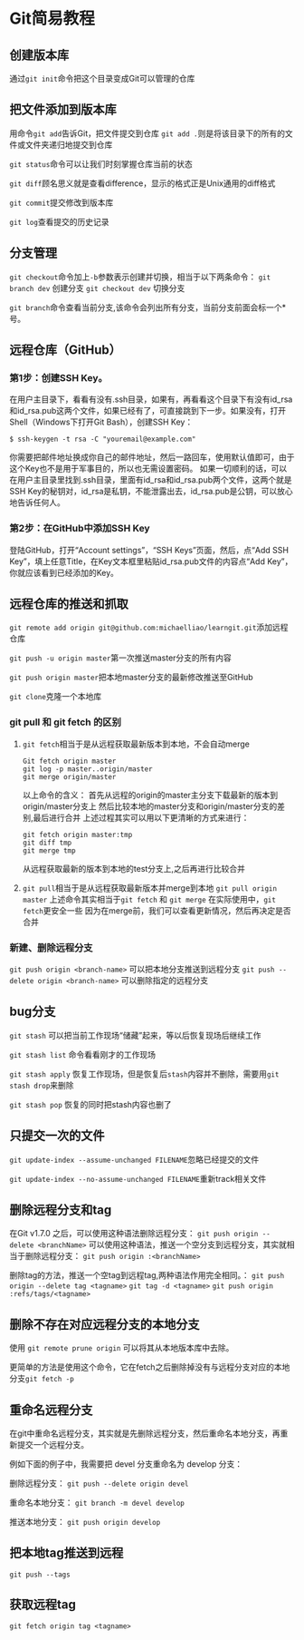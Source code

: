 Git简易教程
==========

## 创建版本库

通过`git init`命令把这个目录变成Git可以管理的仓库


## 把文件添加到版本库

用命令`git add`告诉Git，把文件提交到仓库
`git add .`则是将该目录下的所有的文件或文件夹递归地提交到仓库

`git status`命令可以让我们时刻掌握仓库当前的状态

`git diff`顾名思义就是查看difference，显示的格式正是Unix通用的diff格式

`git commit`提交修改到版本库

`git log`查看提交的历史记录


## 分支管理

`git checkout`命令加上`-b`参数表示创建并切换，相当于以下两条命令：
`git branch dev` 创建分支
`git checkout dev` 切换分支

`git branch`命令查看当前分支,该命令会列出所有分支，当前分支前面会标一个*号。

## 远程仓库（GitHub）

### 第1步：创建SSH Key。
在用户主目录下，看看有没有.ssh目录，如果有，再看看这个目录下有没有id_rsa和id_rsa.pub这两个文件，如果已经有了，可直接跳到下一步。如果没有，打开Shell（Windows下打开Git Bash），创建SSH Key：

`$ ssh-keygen -t rsa -C "youremail@example.com"`

你需要把邮件地址换成你自己的邮件地址，然后一路回车，使用默认值即可，由于这个Key也不是用于军事目的，所以也无需设置密码。
如果一切顺利的话，可以在用户主目录里找到.ssh目录，里面有id_rsa和id_rsa.pub两个文件，这两个就是SSH Key的秘钥对，id_rsa是私钥，不能泄露出去，id_rsa.pub是公钥，可以放心地告诉任何人。

### 第2步：在GitHub中添加SSH Key

登陆GitHub，打开“Account settings”，“SSH Keys”页面，然后，点“Add SSH Key”，填上任意Title，在Key文本框里粘贴id_rsa.pub文件的内容点“Add Key”，你就应该看到已经添加的Key。

## 远程仓库的推送和抓取

`git remote add origin git@github.com:michaelliao/learngit.git`添加远程仓库

`git push -u origin master`第一次推送master分支的所有内容

`git push origin master`把本地master分支的最新修改推送至GitHub

`git clone`克隆一个本地库

### git pull 和 git fetch 的区别
1. `git fetch`相当于是从远程获取最新版本到本地，不会自动merge

    ```
    Git fetch origin master
    git log -p master..origin/master
    git merge origin/master
    ```

    以上命令的含义：
    首先从远程的origin的master主分支下载最新的版本到origin/master分支上
    然后比较本地的master分支和origin/master分支的差别,最后进行合并
    上述过程其实可以用以下更清晰的方式来进行：

    ```
    git fetch origin master:tmp
    git diff tmp 
    git merge tmp
    ```
    从远程获取最新的版本到本地的test分支上,之后再进行比较合并
    
2. `git pull`相当于是从远程获取最新版本并merge到本地
    `git pull origin master`
    上述命令其实相当于`git fetch` 和 `git merge`
    在实际使用中，`git fetch`更安全一些
    因为在merge前，我们可以查看更新情况，然后再决定是否合并

### 新建、删除远程分支
`git push origin <branch-name>` 可以把本地分支推送到远程分支
`git push --delete origin <branch-name>` 可以删除指定的远程分支

## bug分支

`git stash` 可以把当前工作现场“储藏”起来，等以后恢复现场后继续工作

`git stash list` 命令看看刚才的工作现场

`git stash apply` 恢复工作现场，但是恢复后`stash`内容并不删除，需要用`git stash drop`来删除

`git stash pop` 恢复的同时把stash内容也删了


## 只提交一次的文件

`git update-index --assume-unchanged FILENAME`忽略已经提交的文件

`git update-index --no-assume-unchanged FILENAME`重新track相关文件


## 删除远程分支和tag

在Git v1.7.0 之后，可以使用这种语法删除远程分支：
`git push origin --delete <branchName>`
可以使用这种语法，推送一个空分支到远程分支，其实就相当于删除远程分支：
`git push origin :<branchName>`

删除tag的方法，推送一个空tag到远程tag,两种语法作用完全相同。：
`git push origin --delete tag <tagname>`
`git tag -d <tagname>`
`git push origin :refs/tags/<tagname>`

## 删除不存在对应远程分支的本地分支

使用 `git remote prune origin` 可以将其从本地版本库中去除。

更简单的方法是使用这个命令，它在fetch之后删除掉没有与远程分支对应的本地分支`git fetch -p`

## 重命名远程分支

在git中重命名远程分支，其实就是先删除远程分支，然后重命名本地分支，再重新提交一个远程分支。

例如下面的例子中，我需要把 devel 分支重命名为 develop 分支：

删除远程分支：
`git push --delete origin devel`

重命名本地分支：
`git branch -m devel develop`

推送本地分支：
`git push origin develop`

## 把本地tag推送到远程

`git push --tags`

## 获取远程tag

`git fetch origin tag <tagname>`